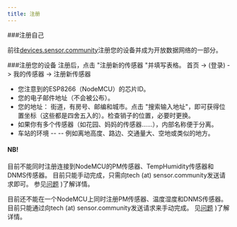 ```yaml
---
title: 注册
---
```


###注册自己

前往[devices.sensor.community](https://devices.sensor.community)注册您的设备并成为开放数据网络的一部分。


###注册您的设备
注册后，点击 "注册新的传感器 "并填写表格。
首页 -> (登录) -> 我的传感器 -> 注册新传感器

* 您注意到的ESP8266（NodeMCU）的芯片ID。
* 您的电子邮件地址（不会被公布）。
* 您的地址： 街道，有房号、邮编和城市。点击 "搜索输入地址"，即可获得位置坐标（这些都是四舍五入的）。检查销子的位置，必要时更换。
* 如果你有多个传感器（如花园、妈妈的传感器......），内部名称便于分离。
* 车站的环境 -- -- 例如离地高度、路边、交通量大、空地或类似的地方。

#### NB!
目前不能同时注册连接到NodeMCU的PM传感器、TempHumidity传感器和DNMS传感器。
目前只能手动完成，只需向tech (at) sensor.community发送请求即可。
参见[问题](https://github.comopendata-stuttgartsensor.communityissues117)
)了解详情。

目前还不能在一个NodeMCU上同时注册PM传感器、温度湿度和DNMS传感器。
目前只能通过向tech (at) sensor.community发送请求来手动完成。
见[问题](https://github.comopendata-stuttgartsensor.communityissues117)
)了解详情。
